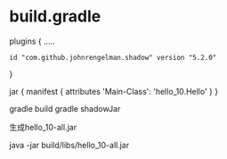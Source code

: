 build.gradle
============

plugins {
    .....

    id "com.github.johnrengelman.shadow" version "5.2.0"
}

jar {
    manifest {
        attributes 'Main-Class': 'hello_10.Hello'
    }
}

gradle build
gradle shadowJar

生成hello_10-all.jar

java -jar build/libs/hello_10-all.jar